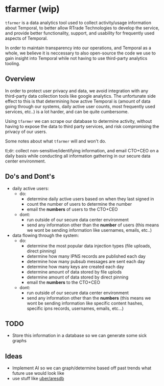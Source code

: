 # tfarmer (wip)

`tfarmer` is a data analytics tool used to collect activity/usage information about Temporal, to better allow RTrade Technologies to develop the service, and provide better functionality, support, and usability for frequently used aspects of Temporal.

In order to maintain transparency into our operations, and Temporal as a whole, we believe it is neccessary to also open-source the code we use to gain insight into Temporal while not having to use third-party analytics tooling.

## Overview

In order to protect user privacy and data, we avoid integration with any third-party data collection tools like google analytics. The unfortunate side effect to this is that determining how active Temporal is (amount of data going through our systems, daily active user counts, most frequently used services, etc..) is a lot harder, and can be quite cumbersome.

Using `tfarmer` we can scrape our database to determine activity, without having to expose the data to third party services, and risk compromising the privacy of our users.

Some notes about what `tfarmer` will and won't do.

tl;dr: collect non-sensitive/identifying information, and email CTO+CEO on a daily basis while conducting all information gathering in our secure data center environment.

## Do's and Dont's

* daily active users:
  * do:
    * determine daily active users based on when they last signed in
    * count the number of users to determine the number
    * email the **numbers** of users to the CTO+CEO
  * dont:
    * run outside of our secure data center environment
    * send any information other than the **number** of users (this means we wont be sending information like usernames, emails, etc..)  
* data flowing through the system:
  * do:
    * determine the most popular data injection types (file uploads, direct pinning)
    * determine how many IPNS records are published each day
    * determine how many pubsub messages are sent each day
    * determine how many keys are created each day
    * determine amount of data stored by file uplods
    * determine amount of data stored by direct pinning
    * email the **numbers** to the CTO+CEO
  * dont:
    * run outside of our secure data center environment
    * send any information other than the **numbers** (this means we wont be sending information like specific content hashes, specific ipns records, usernames, emails, etc...)

## TODO

* Store this information in a database so we can generate some sick graphs

## Ideas

* Implement AI so we can graph/determine based off past trends what future use would look like
* use stuff like [uber/aresdb](https://github.com/uber/aresdb)